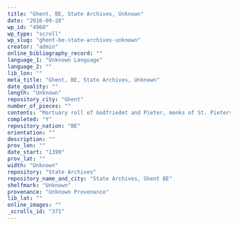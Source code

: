 ```yaml
---
title: "Ghent, BE, State Archives, Unknown"
date: "2016-09-28"
wp_id: "4968"
wp_type: "scroll"
wp_slug: "ghent-be-state-archives-unknown"
creator: "admin"
online_bibliography_record: ""
language_1: "Unknown Language"
language_2: ""
lib_lon: ""
meta_title: "Ghent, BE, State Archives, Unknown"
date_quality: ""
length: "Unknown"
repository_city: "Ghent"
number_of_pieces: ""
contents: "Mortuary roll of Godfriedet and Pieter, monks of St. Pieters of Gent."
completed: "Y"
repository_nation: "BE"
orientation: ""
description: ""
prov_lon: ""
date_start: "1399"
prov_lat: ""
width: "Unknown"
repository: "State Archives"
repository_name_and_city: "State Archives, Ghent BE"
shelfmark: "Unknown"
provenance: "Unknown Provenance"
lib_lat: ""
online_images: ""
_scrolls_id: "371"
---
```



